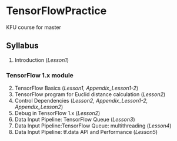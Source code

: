 # TensorFlowPractice
KFU course for master

## Syllabus
1. Introduction (*Lesson1*)
### TensorFlow 1.x module
2. TensorFlow Basics (*Lesson1, Appendix_Lesson1-2*)
3. TensorFlow program for Euclid distance calculation (*Lesson2*)
4. Control Dependencies (*Lesson2, Appendix_Lesson1-2, Appendix_Lesson2*)
5. Debug in TensorFlow 1.x (*Lesson2*)
6. Data Input Pipeline: TensorFlow Queue (*Lesson3*)
7. Data Input Pipeline:TensorFlow Queue: multithreading (*Lesson4*)
8. Data Input Pipeline: tf.data API and Performance (*Lesson5*)
